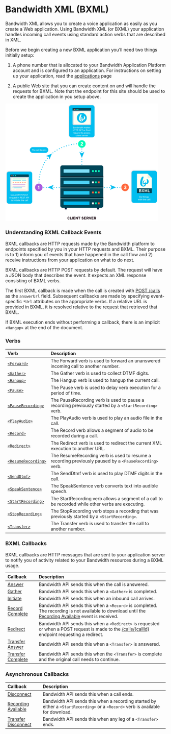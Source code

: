 # Bandwidth XML (BXML)

Bandwidth XML allows you to create a voice application as easily as you create a Web application. Using Bandwidth XML (or BXML) your application handles incoming call events using standard action verbs that are described in XML.

Before we begin creating a new BXML application you’ll need two things initially setup:

1. A phone number that is allocated to your Bandwidth Application Platform account and is configured to an application. For instructions on setting up your application, read the [applications](../../account/applications/about.md) page

2. A public Web site that you can create content on and will handle the requests for BXML. Note that the endpoint for this site should be used to create the application in you setup above.

<img src="../../images/bxml_how.png" style="max-width:95%">

###  Understanding BXML Callback Events
BXML callbacks are HTTP requests made by the Bandwidth platform to endpoints specified by you in your HTTP requests and BXML. Their purpose
is to 1) inform you of events that have happened in the call flow and 2) receive instructions from your
application on what to do next.

BXML callbacks are HTTP POST requests by default.  The request will have a JSON body that describes the event.  It
expects an XML response consisting of BXML verbs.

The first BXML callback is made when the call is created with [POST /calls](../methods/calls/postCalls.md) as
the `answerUrl` field.  Subsequent callbacks are made by specifying event-specific `*Url` attributes on the appropriate verbs.  If a
relative URL is provided in BXML, it is resolved relative to the request that retrieved that BXML.

If BXML execution ends without performing a callback, there is an implicit `<Hangup>` at the end of the document.

### Verbs

| Verb                                            | Description                                                                                           |
|:------------------------------------------------|:------------------------------------------------------------------------------------------------------|
| [`<Forward>`](verbs/forward.md)                 | The Forward verb is used to forward an unanswered incoming call to another number.                    |
| [`<Gather>`](verbs/gather.md)                   | The Gather verb is used to collect DTMF digits.                                                       |
| [`<Hangup>`](verbs/hangup.md)                   | The Hangup verb is used to hangup the current call.                                                   |
| [`<Pause>`](verbs/pause.md)                     | The Pause verb is used to delay verb execution for a period of time.                                  |
| [`<PauseRecording>`](verbs/pauseRecording.md)   | The PauseRecording verb is used to pause a recording previously started by a `<StartRecording>` verb. |
| [`<PlayAudio>`](verbs/playAudio.md)             | The PlayAudio verb is used to play an audio file in the call.                                         |
| [`<Record>`](verbs/record.md)                   | The Record verb allows a segment of audio to be recorded during a call.                               |
| [`<Redirect>`](verbs/redirect.md)               | The Redirect verb is used to redirect the current XML execution to another URL.                       |
| [`<ResumeRecording>`](verbs/resumeRecording.md) | The ResumeRecording verb is used to resume a recording previously paused by a `<PauseRecording>` verb.|
| [`<SendDtmf>`](verbs/sendDtmf.md)               | The SendDtmf verb is used to play DTMF digits in the call.                                            |
| [`<SpeakSentence>`](verbs/speakSentence.md)     | The SpeakSentence verb converts text into audible speech.                                             |
| [`<StartRecording>`](verbs/startRecording.md)   | The StartRecording verb allows a segment of a call to be recorded while other verbs are executing.    |
| [`<StopRecording>`](verbs/stopRecording.md)     | The StopRecording verb stops a recording that was previously started by a `<StartRecording>`.         |
| [`<Transfer>`](verbs/transfer.md)               | The Transfer verb is used to transfer the call to another number.                                     |

### BXML Callbacks

BXML callbacks are HTTP messages that are sent to your application server to notify you of activity related to your Bandwidth resources during a BXML usage.

| Callback                                           | Description                                                                                                                                                                                               |
|:---------------------------------------------------|:----------------------------------------------------------------------------------------------------------------------------------------------------------------------------------------------------------|
| [Answer](callbacks/answer.md)                      | Bandwidth API sends this when the call is answered.                                                                                                                                    |
| [Gather](callbacks/gather.md)                      | Bandwidth API sends this when a `<Gather>` is completed.                                                                                                                                                  |
| [Initiate](callbacks/initiate.md)                  | Bandwidth API sends this when an inbound call arrives.                                                                                                                                 |
| [Record Complete](callbacks/recordComplete.md)     | Bandwidth API sends this when a `<Record>` is completed. The recording is not available to download until the [Recording Available](callbacks/recordingAvailable.md) event is received.|
| [Redirect](callbacks/redirect.md)                  | Bandwidth API sends this when a `<Redirect>` is requested or when a POST request is made to the [/calls/{callId}](../methods/calls/postCallsCallId.md) endpoint requesting a redirect. |
| [Transfer Answer](callbacks/transferAnswer.md)     | Bandwidth API sends this when a `<Transfer>` is answered.                                                                                                                              |
| [Transfer Complete](callbacks/transferComplete.md) | Bandwidth API sends this when the `<Transfer>` is complete and the original call needs to continue.                                                                                                                            |

### Asynchronous Callbacks
| Callback                                                    | Description                                                                                                                                         |
|:------------------------------------------------------------|:----------------------------------------------------------------------------------------------------------------------------------------------------|
| [Disconnect](callbacks/disconnect.md)                       | Bandwidth API sends this when a call ends.                                                                                       |
| [Recording Available](callbacks/recordingAvailable.md)      | Bandwidth API sends this when a recording started by either a `<StartRecording>` or a `<Record>` verb is available for download. |
| [Transfer Disconnect](bxml/callbacks/transferDisconnect.md) | Bandwidth API sends this when any leg of a `<Transfer>` ends.                                                                                       |

